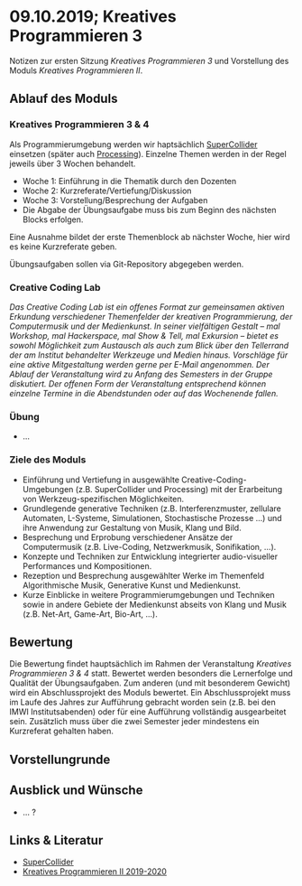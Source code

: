 # 09.10.2019; Kreatives Programmieren 3

Notizen zur ersten Sitzung *Kreatives Programmieren 3* und Vorstellung des Moduls *Kreatives Programmieren II*.

## Ablauf des Moduls

### Kreatives Programmieren 3 & 4

Als Programmierumgebung werden wir haptsächlich [SuperCollider](https://supercollider.github.io/) einsetzen (später auch [Processing](https://processing.org/)). Einzelne Themen werden in der Regel jeweils über 3 Wochen behandelt.

* Woche 1: Einführung in die Thematik durch den Dozenten
* Woche 2: Kurzreferate/Vertiefung/Diskussion
* Woche 3: Vorstellung/Besprechung der Aufgaben
* Die Abgabe der Übungsaufgabe muss bis zum Beginn des nächsten Blocks erfolgen.

Eine Ausnahme bildet der erste Themenblock ab nächster Woche, hier wird es keine Kurzreferate geben.

Übungsaufgaben sollen via Git-Repository abgegeben werden.

### Creative Coding Lab

*Das Creative Coding Lab ist ein offenes Format zur gemeinsamen aktiven Erkundung verschiedener Themenfelder der kreativen Programmierung, der Computermusik und der Medienkunst. In seiner vielfältigen Gestalt – mal Workshop, mal Hackerspace, mal Show & Tell, mal Exkursion – bietet es sowohl Möglichkeit zum Austausch als auch zum Blick über den Tellerrand der am Institut behandelter Werkzeuge und Medien hinaus. Vorschläge für eine aktive Mitgestaltung werden gerne per E-Mail angenommen. Der Ablauf der Veranstaltung wird zu Anfang des Semesters in der Gruppe diskutiert. Der offenen Form der Veranstaltung entsprechend können einzelne Termine in die Abendstunden oder auf das Wochenende fallen.*

### Übung

* ...

### Ziele des Moduls

* Einführung und Vertiefung in ausgewählte Creative-Coding-Umgebungen (z.B. SuperCollider und Processing) mit der Erarbeitung von Werkzeug-spezifischen Möglichkeiten.
* Grundlegende generative Techniken (z.B. Interferenzmuster, zellulare Automaten, L-Systeme, Simulationen, Stochastische Prozesse ...) und ihre Anwendung zur Gestaltung von Musik, Klang und Bild.
* Besprechung und Erprobung verschiedener Ansätze der Computermusik (z.B. Live-Coding, Netzwerkmusik, Sonifikation, …).
* Konzepte und Techniken zur Entwicklung integrierter audio-visueller Performances und Kompositionen.
* Rezeption und Besprechung ausgewählter Werke im Themenfeld Algorithmische Musik, Generative Kunst und Medienkunst.
* Kurze Einblicke in weitere Programmierumgebungen und Techniken sowie in andere Gebiete der Medienkunst abseits von Klang und Musik (z.B. Net-Art, Game-Art, Bio-Art, …).

## Bewertung

Die Bewertung findet hauptsächlich im Rahmen der Veranstaltung *Kreatives Programmieren 3 & 4* statt. Bewertet werden besonders die Lernerfolge und Qualität der Übungsaufgaben. Zum anderen (und mit besonderem Gewicht) wird ein Abschlussprojekt des Moduls bewertet. Ein Abschlussprojekt muss im Laufe des Jahres zur Aufführung gebracht worden sein (z.B. bei den IMWI Institutsabenden) oder für eine Aufführung vollständig ausgearbeitet sein. Zusätzlich muss über die zwei Semester jeder mindestens ein Kurzreferat gehalten haben.

## Vorstellungrunde

## Ausblick und Wünsche

* ... ?

## Links & Literatur

* [SuperCollider](https://supercollider.github.io/)
* [Kreatives Programmieren II 2019-2020](https://github.com/cappelnord/Kreatives-Programmieren-II-2019-2020)